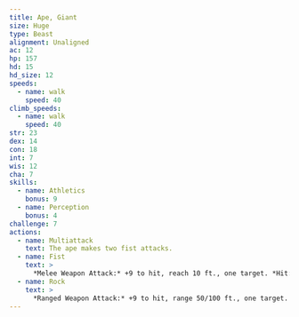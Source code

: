 ```yaml
---
title: Ape, Giant
size: Huge
type: Beast
alignment: Unaligned
ac: 12
hp: 157
hd: 15
hd_size: 12
speeds:
  - name: walk
    speed: 40
climb_speeds:
  - name: walk
    speed: 40
str: 23
dex: 14
con: 18
int: 7
wis: 12
cha: 7
skills:
  - name: Athletics
    bonus: 9
  - name: Perception
    bonus: 4
challenge: 7
actions:
  - name: Multiattack
    text: The ape makes two fist attacks.
  - name: Fist
    text: >
      *Melee Weapon Attack:* +9 to hit, reach 10 ft., one target. *Hit:* 22 (3d10 + 6) bludgeoning damage.
  - name: Rock
    text: >
      *Ranged Weapon Attack:* +9 to hit, range 50/100 ft., one target. *Hit:* 30 (7d6 + 6) bludgeoning damage.
---
```

